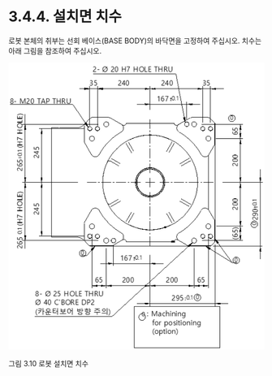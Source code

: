 ﻿# 3.4.4. 설치면 치수

로봇 본체의 취부는 선회 베이스(BASE BODY)의 바닥면을 고정하여 주십시오.
치수는 아래 그림을 참조하여 주십시오.


![](../../_assets/그림_3.10_로봇_설치면_치수.png  )

그림 3.10 로봇 설치면 치수